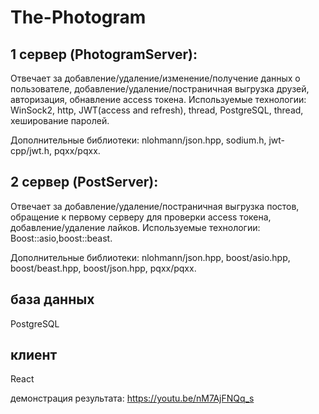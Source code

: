 # The-Photogram

## 1 сервер (PhotogramServer):
Отвечает за добавление/удаление/изменение/получение данных о пользователе, добавление/удаление/постраничная выгрузка друзей, авторизация, обнавление access токена.
Используемые технологии:
WinSock2, http, JWT(access and refresh), thread, PostgreSQL, thread, хеширование паролей.

Дополнительные библиотеки:
nlohmann/json.hpp, sodium.h, jwt-cpp/jwt.h, pqxx/pqxx.

## 2 сервер (PostServer):
Отвечает за добавление/удаление/постраничная выгрузка постов, обращение к первому серверу для проверки access токена, добавление/удаление лайков.
Используемые технологии:
Boost::asio,boost::beast.

Дополнительные библиотеки:
nlohmann/json.hpp, boost/asio.hpp, boost/beast.hpp, boost/json.hpp, pqxx/pqxx.

## база данных
PostgreSQL

## клиент
React

демонстрация результата: https://youtu.be/nM7AjFNQq_s

